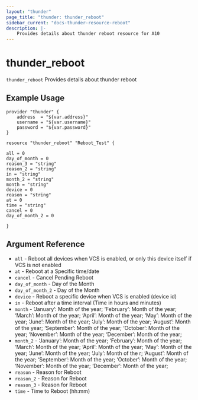 ```yaml
---
layout: "thunder"
page_title: "thunder: thunder_reboot"
sidebar_current: "docs-thunder-resource-reboot"
description: |-
	Provides details about thunder reboot resource for A10
---
```


# thunder\_reboot

`thunder_reboot` Provides details about thunder reboot
## Example Usage


```hcl
provider "thunder" {
    address  = "${var.address}"
    username = "${var.username}"  
    password = "${var.password}"
}

resource "thunder_reboot" "Reboot_Test" {

all = 0
day_of_month = 0
reason_3 = "string"
reason_2 = "string"
in = "string"
month_2 = "string"
month = "string"
device = 0
reason = "string"
at = 0
time = "string"
cancel = 0
day_of_month_2 = 0
 
}
```

## Argument Reference

* `all` - Reboot all devices when VCS is enabled, or only this device itself if VCS is not enabled
* `at` - Reboot at a Specific time/date
* `cancel` - Cancel Pending Reboot
* `day_of_month` - Day of the Month
* `day_of_month_2` - Day of the Month
* `device` - Reboot a specific device when VCS is enabled (device id)
* `in` - Reboot after a time interval (Time in hours and minutes)
* `month` - ‘January’: Month of the year; ‘February’: Month of the year; ‘March’: Month of the year; ‘April’: Month of the year; ‘May’: Month of the year; ‘June’: Month of the year; ‘July’: Month of the year; ‘August’: Month of the year; ‘September’: Month of the year; ‘October’: Month of the year; ‘November’: Month of the year; ‘December’: Month of the year;
* `month_2` - ‘January’: Month of the year; ‘February’: Month of the year; ‘March’: Month of the year; ‘April’: Month of the year; ‘May’: Month of the year; ‘June’: Month of the year; ‘July’: Month of the r; ‘August’: Month of the year; ‘September’: Month of the year; ‘October’: Month of the year; ‘November’: Month of the year; ‘December’: Month of the year;
* `reason` - Reason for Reboot
* `reason_2` - Reason for Reboot
* `reason_3` - Reason for Reboot
* `time` - Time to Reboot (hh:mm)
